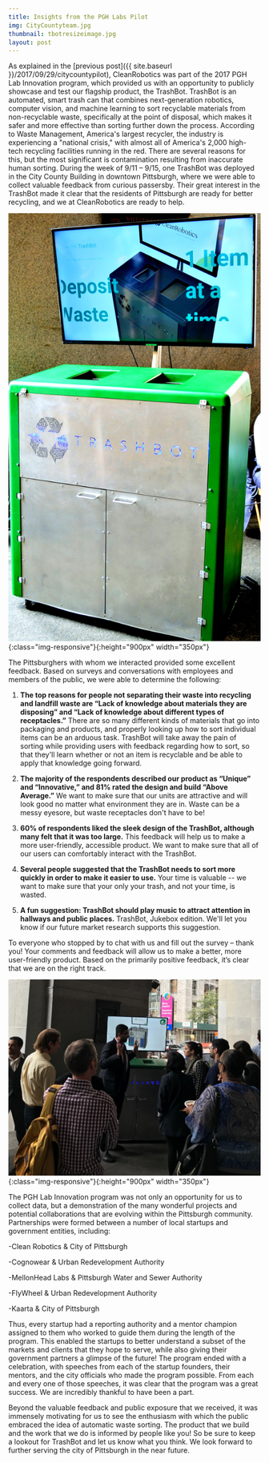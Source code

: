 ```yaml
---
title: Insights from the PGH Labs Pilot
img: CityCountyteam.jpg
thumbnail: tbotresizeimage.jpg
layout: post
---
```

As explained in the [previous post]({{ site.baseurl }}/2017/09/29/citycountypilot), CleanRobotics was part of the 2017 PGH Lab Innovation program, which provided us with an opportunity to publicly showcase and test our flagship product, the TrashBot. TrashBot is an automated, smart trash can that combines next-generation robotics, computer vision, and machine learning to sort recyclable materials from non-recyclable waste, specifically at the point of disposal, which makes it safer and more effective than sorting further down the process. According to Waste Management, America's largest recycler, the industry is experiencing a "national crisis," with almost all of America's 2,000 high-tech recycling facilities running in the red. There are several reasons for this, but the most significant is contamination resulting from inaccurate human sorting. During the week of 9/11 – 9/15, one TrashBot was deployed in the City County Building in downtown Pittsburgh, where we were able to collect valuable feedback from curious passersby. Their great interest in the TrashBot made it clear that the residents of Pittsburgh are ready for better recycling, and we at CleanRobotics are ready to help.

![TrashbotV2](/img/posts/TrashbotV2.jpg){:class="img-responsive"}{:height="900px" width="350px"}


The Pittsburghers with whom we interacted provided some excellent feedback. Based on surveys and conversations with employees and members of the public, we were able to determine the following:

1. **The top reasons for people not separating their waste into recycling and landfill waste are “Lack of knowledge about materials they are disposing” and “Lack of knowledge about different types of receptacles.”** There are so many different kinds of materials that go into packaging and products, and properly looking up how to sort individual items can be an arduous task. TrashBot will take away the pain of sorting while providing users with feedback regarding how to sort, so that they'll learn whether or not an item is recyclable and be able to apply that knowledge going forward. 

2. **The majority of the respondents described our product as “Unique” and “Innovative,” and 81% rated the design and build “Above Average.”** We want to make sure that our units are attractive and will look good no matter what environment they are in. Waste can be a messy eyesore, but waste receptacles don't have to be!

3. **60% of respondents liked the sleek design of the TrashBot, although many felt that it was too large.** This feedback will help us to make a more user-friendly, accessible product. We want to make sure that all of our users can comfortably interact with the TrashBot.

4. **Several people suggested that the TrashBot needs to sort more quickly in order to make it easier to use.** Your time is valuable -- we want to make sure that your only your trash, and not your time, is wasted.

5. **A fun suggestion: TrashBot should play music to attract attention in hallways and public places.** TrashBot, Jukebox edition. We'll let you know if our future market research supports this suggestion.

To everyone who stopped by to chat with us and fill out the survey – thank you! Your comments and feedback will allow us to make a better, more user-friendly product. Based on the primarily positive feedback, it’s clear that we are on the right track.

![jaytalking](/img/posts/jaytalking.JPG){:class="img-responsive"}{:height="900px" width="350px"}


The PGH Lab Innovation program was not only an opportunity for us to collect data, but a demonstration of the many wonderful projects and potential collaborations that are evolving within the Pittsburgh community. Partnerships were formed between a number of local startups and government entities, including:

-Clean Robotics & City of Pittsburgh

-Cognowear & Urban Redevelopment Authority

-MellonHead Labs & Pittsburgh Water and Sewer Authority

-FlyWheel & Urban Redevelopment Authority

-Kaarta & City of Pittsburgh

Thus, every startup had a reporting authority and a mentor champion assigned to them who worked to guide them during the length of the program. This enabled the startups to better understand a subset of the markets and clients that they hope to serve, while also giving their government partners a glimpse of the future! The program ended with a celebration, with speeches from each of the startup founders, their mentors, and the city officials who made the program possible.  From each and every one of those speeches, it was clear that the program was a great success. We are incredibly thankful to have been a part. 

Beyond the valuable feedback and public exposure that we received, it was immensely motivating for us to see the enthusiasm with which the public embraced the idea of automatic waste sorting. The product that we build and the work that we do is informed by people like you! So be sure to keep a lookout for TrashBot and let us know what you think. We look forward to further serving the city of Pittsburgh in the near future.
